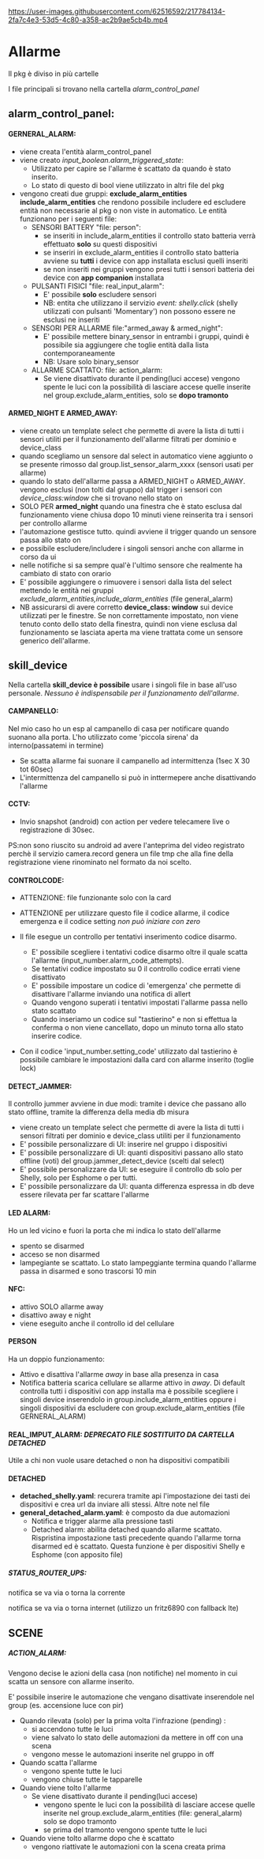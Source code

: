 https://user-images.githubusercontent.com/62516592/217784134-2fa7c4e3-53d5-4c80-a358-ac2b9ae5cb4b.mp4


# Allarme

Il pkg è diviso in più cartelle 

I file principali si trovano nella cartella *alarm_control_panel*

## alarm_control_panel:

#### GERNERAL_ALARM:

- viene creata l'entità alarm_control_panel
- viene creato *input_boolean.alarm_triggered_state*:	
	-  Utilizzato per capire se l'allarme è scattato da quando è stato inserito. 
	-  Lo stato di questo di bool viene utilizzato in altri file del pkg
- vengono creati due gruppi: **exclude_alarm_entities include_alarm_entities** che rendono possibile includere ed escludere entità non necessarie al pkg o non viste in automatico. Le entità funzionano per i seguenti file:
	- SENSORI BATTERY  "file: person": 
		- se inseriti in include_alarm_entities il controllo stato batteria verrà effettuato **solo** su questi dispositivi
   		- se inseriri in exclude_alarm_entities il controllo stato batteria avviene su **tutti** i device con app installata esclusi quelli inseriti
		- se non inseriti nei gruppi vengono presi tutti i sensori batteria dei device con **app companion** installata
	- PULSANTI FISICI "file: real_input_alarm":
		- E' possibile **solo** escludere sensori 
		- NB: entita che utilizzano il servizio *event: shelly.click* (shelly utilizzati con pulsanti 'Momentary') non possono essere ne esclusi ne inseriti
	- SENSORI PER ALLARME file:"armed_away & armed_night":
		- E' possibile mettere binary_sensor in entrambi i gruppi, quindi è possibile sia aggiungere che toglie entità dalla lista contemporaneamente
		- NB: Usare solo binary_sensor
	- ALLARME SCATTATO: file: action_alarm:
		- Se viene disattivato durante il pending(luci accese) vengono spente le luci con la possibilità di lasciare accese quelle inserite nel group.exclude_alarm_entities, solo se **dopo tramonto**
	
#### ARMED_NIGHT E ARMED_AWAY:

- viene creato un template select che permette di avere la lista di tutti i sensori utiliti per il funzionamento dell'allarme filtrati per dominio e device_class 
- quando scegliamo un sensore dal select in automatico viene aggiunto o se presente rimosso dal group.list_sensor_alarm_xxxx (sensori usati per allarme)
- quando lo stato dell'allarme passa a ARMED_NIGHT o ARMED_AWAY. vengono esclusi (non tolti dal gruppo) dal trigger i sensori con *device_class:window* che si trovano nello stato on
- SOLO PER **armed_night** quando una finestra che è stato esclusa dal funzionamento viene chiusa dopo 10 minuti viene reinserita tra i sensori per controllo allarme
- l'automazione gestisce tutto. quindi avviene il trigger quando un sensore passa allo stato on
- e possibile escludere/includere i singoli sensori anche con allarme in corso da ui
- nelle notifiche si sa sempre qual'è l'ultimo sensore che realmente ha cambiato di stato con orario
- E' possibile aggiungere o rimuovere i sensori dalla lista del select mettendo le entità nei gruppi *exclude_alarm_entities,include_alarm_entities* (file general_alarm)
- NB assicurarsi di avere corretto **device_class: window** sui device utilizzati per le finestre. Se non correttamente impostato, non viene tenuto conto dello stato della finestra, quindi non viene esclusa dal funzionamento se lasciata aperta ma viene trattata come un sensore generico dell'allarme.

## skill_device

Nella cartella **skill_device è possibile** usare i singoli file in base all'uso personale. *Nessuno è indispensabile per il funzionamento dell'allarme*.

#### CAMPANELLO:

Nel mio caso ho un esp al campanello di casa per notificare quando suonano alla porta. L'ho utilizzato come 'piccola sirena' da interno(passatemi in termine)

- Se scatta allarme fai suonare il campanello ad intermittenza (1sec X 30 tot 60sec)
- L'intermittenza del campanello si può in inttermepere anche disattivando l'allarme
#### CCTV:

- Invio snapshot (android) con action per vedere telecamere live o registrazione di 30sec.

PS:non sono riuscito su android ad avere l'anteprima del video registrato perchè il servizio camera.record genera un file tmp che alla fine della registrazione viene rinominato nel formato da noi scelto.

#### CONTROLCODE:

- ATTENZIONE: file funzionante solo con la card
- ATTENZIONE per utilizzare questo file il codice allarme, il codice emergenza e il codice setting *non può iniziare con zero*
- Il file esegue un controllo per tentativi inserimento codice disarmo. 
	- E' possibile scegliere i tentativi codice disarmo oltre il quale scatta l'allarme (input_number.alarm_code_attempts).
	- Se tentativi codice impostato su 0 il controllo codice errati viene disattivato
	- E' possibile impostare un codice di 'emergenza' che permette di disattivare l'allarme inviando una notifica di allert
	- Quando vengono superati i tentativi impostati l'allarme passa nello stato scattato
	- Quando inseriamo un codice sul "tastierino" e non si effettua la conferma o non viene cancellato, dopo un minuto torna allo stato inserire codice.

- Con il codice 'input_number.setting_code' utilizzato dal tastierino è possibile cambiare le impostazioni dalla card con allarme inserito (toglie lock)

#### DETECT_JAMMER:
Il controllo jummer avviene in due modi: tramite i device che passano allo stato offline, tramite la differenza della media db misura
- viene creato un template select che permette di avere la lista di tutti i sensori filtrati per dominio e device_class utiliti per il funzionamento
- E' possibile personalizzare di UI: inserire nel gruppo i dispositivi
- E' possibile personalizzare di UI: quanti dispositivi passano allo stato offline (voti) del group.jammer_detect_device (scelti dal select)
- E' possibile personalizzare da UI: se eseguire il controllo db solo per Shelly, solo per Esphome o per tutti.
- E' possibile personalizzare da UI: quanta differenza espressa in db deve essere rilevata per far scattare l'allarme
#### LED ALARM: 
Ho un led vicino e fuori la porta che mi indica lo stato dell'allarme
- spento se disarmed
- acceso se non disarmed
- lampegiante se scattato. Lo stato lampeggiante termina quando l'allarme passa in disarmed e sono trascorsi 10 min 
#### NFC:
- attivo SOLO allarme away 
- disattivo away e night 
- viene eseguito anche il controllo id del cellulare
#### PERSON
Ha un doppio funzionamento:
  - Attivo  e disattiva l'allarme *away* in base alla presenza in casa
  - Notifica batteria scarica cellulare se allarme attivo in *away*. Di default controlla tutti i dispositivi con app installa ma è possibile scegliere i singoli device inserendolo in group.include_alarm_entities oppure i singoli dispositivi da escludere con group.exclude_alarm_entities (file GERNERAL_ALARM) 
#### REAL_IMPUT_ALARM: *DEPRECATO FILE SOSTITUITO DA CARTELLA DETACHED* 
Utile a chi non vuole usare detached o non ha dispositivi compatibili

#### DETACHED

  - **detached_shelly.yaml**: recurera tramite api l'impostazione dei tasti dei dispositivi e crea url da inviare alli stessi. Altre note nel file
  - **general_detached_alarm.yaml**: è composto da due automazioni
  	- Notifica e trigger alarme alla pressione tasti 
  	- Detached alarm: abilita detached quando allarme scattato. Rispristina impostazione tasti precedente quando l'allarme torna disarmed ed è scattato. Questa funzione è per dispositivi Shelly e Esphome (con apposito file)

##### STATUS_ROUTER_UPS:

notifica se va via o torna la corrente 

notifica se va via o torna internet (utilizzo un fritz6890 con fallback lte)

## SCENE

##### ACTION_ALARM:

Vengono decise le azioni della casa (non notifiche) nel momento in cui scatta un sensore con allarme inserito.

E' possibile inserire le automazione che vengano disattivate inserendole nel group (es. accensione luce con pir)
- Quando rilevata (solo) per la prima volta l'infrazione (pending) :
	- si accendono tutte le luci 
	- viene salvato lo stato delle automazioni da mettere in off con una scena
	- vengono messe le automazioni inserite nel gruppo in off
- Quando scatta l'allarme
	- vengono spente tutte le luci
	- vengono chiuse tutte le tapparelle
- Quando viene tolto l'allarme
	- Se viene disattivato durante il pending(luci accese)
		- vengono spente le luci con la possibilità di lasciare accese quelle inserite nel group.exclude_alarm_entities (file: general_alarm) solo se dopo tramonto
		- se prima del tramonto vengono spente tutte le luci
- Quando viene tolto allarme dopo che è scattato
	- vengono riattivate le automazioni con la scena creata prima
